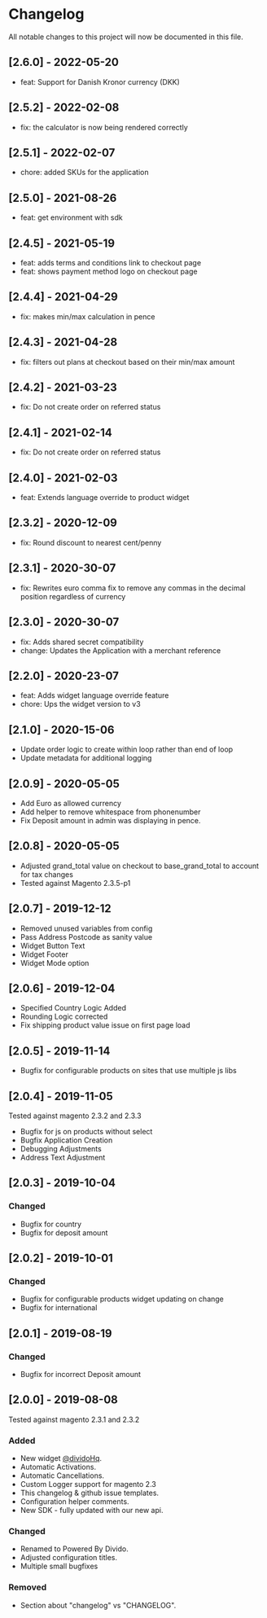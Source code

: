 # Changelog
All notable changes to this project will now be documented in this file.

## [2.6.0] - 2022-05-20
- feat: Support for Danish Kronor currency (DKK)


## [2.5.2] - 2022-02-08
- fix: the calculator is now being rendered correctly

## [2.5.1] - 2022-02-07
- chore: added SKUs for the application

## [2.5.0] - 2021-08-26
- feat: get environment with sdk

## [2.4.5] - 2021-05-19
- feat: adds terms and conditions link to checkout page
- feat: shows payment method logo on checkout page

## [2.4.4] - 2021-04-29
- fix: makes min/max calculation in pence

## [2.4.3] - 2021-04-28
- fix: filters out plans at checkout based on their min/max amount

## [2.4.2] - 2021-03-23
- fix: Do not create order on referred status

## [2.4.1] - 2021-02-14
- fix: Do not create order on referred status

## [2.4.0] - 2021-02-03
- feat: Extends language override to product widget

## [2.3.2] - 2020-12-09
- fix: Round discount to nearest cent/penny

## [2.3.1] - 2020-30-07
- fix: Rewrites euro comma fix to remove any commas in the decimal position regardless of currency

## [2.3.0] - 2020-30-07
- fix: Adds shared secret compatibility
- change: Updates the Application with a merchant reference

## [2.2.0] - 2020-23-07
- feat: Adds widget language override feature
- chore: Ups the widget version to v3

## [2.1.0] - 2020-15-06
- Update order logic to create within loop rather than end of loop
- Update metadata for additional logging

## [2.0.9] - 2020-05-05
- Add Euro as allowed currency
- Add helper to remove whitespace from phonenumber
- Fix Deposit amount in admin was displaying in pence.

## [2.0.8] - 2020-05-05
- Adjusted grand_total value on checkout to base_grand_total to account for tax changes
- Tested against Magento 2.3.5-p1

## [2.0.7] - 2019-12-12
- Removed unused variables from config
- Pass Address Postcode as sanity value
- Widget Button Text
- Widget Footer
- Widget Mode option

## [2.0.6] - 2019-12-04
- Specified Country Logic Added
- Rounding Logic corrected
- Fix shipping product value issue on first page load

## [2.0.5] - 2019-11-14
- Bugfix for configurable products on sites that use multiple js libs

## [2.0.4] - 2019-11-05
Tested against magento 2.3.2 and 2.3.3

- Bugfix for js on products without select
- Bugfix Application Creation
- Debugging Adjustments
- Address Text Adjustment

## [2.0.3] - 2019-10-04

### Changed
- Bugfix for country
- Bugfix for deposit amount

## [2.0.2] - 2019-10-01

### Changed
- Bugfix for configurable products widget updating on change
- Bugfix for international


## [2.0.1] - 2019-08-19

### Changed
- Bugfix for incorrect Deposit amount


## [2.0.0] - 2019-08-08
Tested against magento 2.3.1 and 2.3.2
### Added
- New widget [@dividoHq](https://github.com/dividohq).
- Automatic Activations.
- Automatic Cancellations.
- Custom Logger support for magento 2.3
- This changelog & github issue templates.
- Configuration helper comments.
- New SDK - fully updated with our new api.

### Changed
- Renamed to Powered By Divido.
- Adjusted configuration titles.
- Multiple small bugfixes

### Removed
- Section about "changelog" vs "CHANGELOG".
